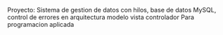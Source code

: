 Proyecto: Sistema de gestion de datos con hilos, base de datos MySQL, control de errores
en arquitectura modelo vista controlador
Para programacion aplicada
